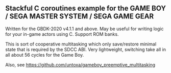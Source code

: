 Stackful C coroutines example for the GAME BOY / SEGA MASTER SYSTEM / SEGA GAME GEAR
------------------------------------------------------------------------------------

Written for the GBDK-2020 v4.1.1 and above. May be useful for writing logic for 
your in-game actors using C. Support ROM banks.

This is sort of cooperative multitasking which only save/restore minimal state that 
is required by the SDCC ABI. Very lightweight, switching take all in all about 56 
cycles for the Game Boy.

Also, see https://github.com/untoxa/gameboy_preemptive_multitasking
